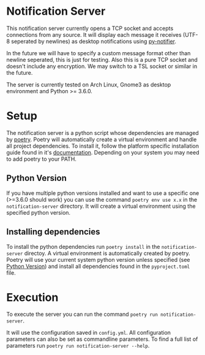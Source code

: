 # Notification Server

This notification server currently opens a TCP socket and accepts connections from any source. It will display each message it receives (UTF-8 seperated by newlines) as desktop notifications using [py-notifier](https://github.com/YuriyLisovskiy/pynotifier).

In the future we will have to specify a custom message format other than newline seperated, this is just for testing. Also this is a pure TCP socket and doesn't include any encryption. We may switch to a TSL socket or similar in the future.

The server is currently tested on Arch Linux, Gnome3 as desktop environment and Python >= 3.6.0.

# Setup

The notification server is a python script whose dependencies are managed by [poetry](https://python-poetry.org/). Poetry will automatically create a virtual environment and handle all project dependencies. To install it, follow the platform specific installation guide found in it's [documentation](https://python-poetry.org/docs/#installation). Depending on your system you may need to add poetry to your PATH.

## Python Version

If you have multiple python versions installed and want to use a specific one (>=3.6.0 should work) you can use the command `poetry env use x.x` in the `notification-server` directory. It will create a virtual environment using the specified python version.

## Installing dependencies

To install the python dependencies run `poetry install` in the `notification-server` directoy. A virtual environment is automatically created by poetry. Poetry will use your current system python version unless specified (see [Python Version](#python-version)) and install all dependencies found in the `pyproject.toml` file.

# Execution

To execute the server you can run the command `poetry run notification-server`.

It will use the configuration saved in `config.yml`. All configuration parameters can also be set as commandline parameters. To find a full list of parameters run `poetry run notification-server --help`.
